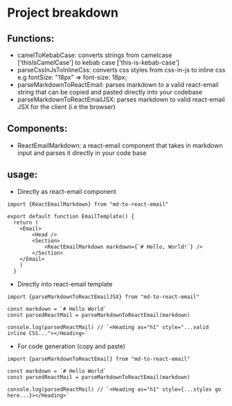# Project breakdown

## Functions:

- camelToKebabCase: converts strings from camelcase ['thisIsCamelCase'] to kebab case ['this-is-kebab-case']
- parseCssInJsToInlineCss: converts css styles from css-in-js to inline css e.g fontSize: "18px" => font-size: 18px;
- parseMarkdownToReactEmail: parses markdown to a valid react-email string that can be copied and pasted directly into your codebase
- parseMarkdownToReactEmailJSX: parses markdown to valid react-email JSX for the client (i.e the browser)

## Components:

- ReactEmailMarkdown: a react-email component that takes in markdown input and parses it directly in your code base

## usage:

- Directly as react-email component

```
import {ReactEmailMarkdown} from "md-to-react-email"

export default function EmailTemplate() {
  return (
    <Email>
        <Head />
        <Section>
            <ReactEmailMarkdown markdown={`# Hello, World!`} />
        </Section>
    </Email>
    )
  }
```

- Directly into react-email template

```
import {parseMarkdownToReactEmailJSX} from "md-to-react-email"

const markdown = `# Hello World`
const parsedReactMail = parseMarkdownToReactEmail(markdown)

console.log(parsedReactMail) // `<Heading as="h1" style="...valid inline CSS..."></Heading>`

```

- For code generation (copy and paste)

```
import {parseMarkdownToReactEmail} from "md-to-react-email"

const markdown = `# Hello World`
const parsedReactMail = parseMarkdownToReactEmail(markdown)

console.log(parsedReactMail) // `<Heading as="h1" style={...styles go here...}></Heading>`

```
